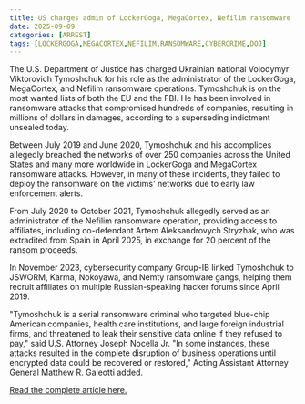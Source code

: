 ```yaml
---
title: US charges admin of LockerGoga, MegaCortex, Nefilim ransomware
date: 2025-09-09
categories: [ARREST]
tags: [LOCKERGOGA,MEGACORTEX,NEFILIM,RANSOMWARE,CYBERCRIME,DOJ]
---
```


The U.S. Department of Justice has charged Ukrainian national Volodymyr Viktorovich Tymoshchuk for his role as the administrator of the LockerGoga, MegaCortex, and Nefilim ransomware operations. Tymoshchuk is on the most wanted lists of both the EU and the FBI. He has been involved in ransomware attacks that compromised hundreds of companies, resulting in millions of dollars in damages, according to a superseding indictment unsealed today.  

Between July 2019 and June 2020, Tymoshchuk and his accomplices allegedly breached the networks of over 250 companies across the United States and many more worldwide in LockerGoga and MegaCortex ransomware attacks. However, in many of these incidents, they failed to deploy the ransomware on the victims' networks due to early law enforcement alerts.  

From July 2020 to October 2021, Tymoshchuk allegedly served as an administrator of the Nefilim ransomware operation, providing access to affiliates, including co-defendant Artem Aleksandrovych Stryzhak, who was extradited from Spain in April 2025, in exchange for 20 percent of the ransom proceeds.  

In November 2023, cybersecurity company Group-IB linked Tymoshchuk to JSWORM, Karma, Nokoyawa, and Nemty ransomware gangs, helping them recruit affiliates on multiple Russian-speaking hacker forums since April 2019.  

"Tymoshchuk is a serial ransomware criminal who targeted blue-chip American companies, health care institutions, and large foreign industrial firms, and threatened to leak their sensitive data online if they refused to pay," said U.S. Attorney Joseph Nocella Jr. "In some instances, these attacks resulted in the complete disruption of business operations until encrypted data could be recovered or restored," Acting Assistant Attorney General Matthew R. Galeotti added.  

[Read the complete article here.](https://www.bleepingcomputer.com/news/security/us-charges-admin-of-lockergoga-megacortex-nefilim-ransomware/) 

